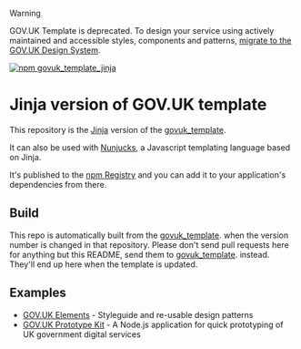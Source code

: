 > [!WARNING]
> GOV.UK Template is deprecated. To design your service using actively maintained and accessible styles, components and patterns, [migrate to the GOV.UK Design System](https://frontend.design-system.service.gov.uk/v4/migrating-from-legacy-products/).

[![npm govuk_template_jinja](http://img.shields.io/npm/v/govuk_template_jinja.svg)](https://www.npmjs.org/package/govuk_template_jinja)

# Jinja version of GOV.UK template

This repository is the [Jinja](http://jinja.pocoo.org/) version of the [govuk_template](https://github.com/alphagov/govuk_template).

It can also be used with [Nunjucks](https://mozilla.github.io/nunjucks/), a Javascript templating language based on Jinja.

It's published to the [npm Registry](https://www.npmjs.org/package/govuk_template_jinja) and you can add it to your application's dependencies from there.

## Build

This repo is automatically built from the [govuk_template](https://github.com/alphagov/govuk_template). when the version number is changed in that repository. Please don't send pull requests here for anything but this README, send them to [govuk_template](https://github.com/alphagov/govuk_template). instead. They'll end up here when the template is updated.

## Examples

- [GOV.UK Elements](https://github.com/alphagov/govuk_elements/) - Styleguide and re-usable design patterns
- [GOV.UK Prototype Kit](https://github.com/alphagov/govuk_prototype_kit/) - A Node.js application for quick prototyping of UK government digital services
